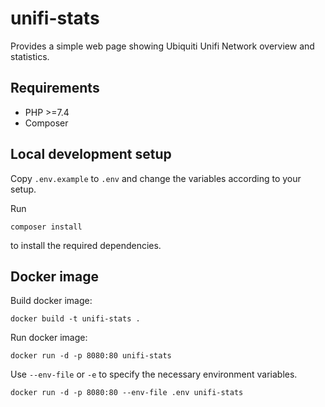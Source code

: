 # unifi-stats
Provides a simple web page showing Ubiquiti Unifi Network overview and statistics.

## Requirements

* PHP >=7.4
* Composer

## Local development setup

Copy `.env.example` to `.env` and change the variables according to your setup.

Run

    composer install

to install the required dependencies.

## Docker image

Build docker image:

    docker build -t unifi-stats .

Run docker image:

    docker run -d -p 8080:80 unifi-stats

Use `--env-file` or `-e` to specify the necessary environment variables.

    docker run -d -p 8080:80 --env-file .env unifi-stats
